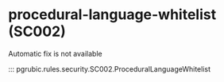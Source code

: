 # procedural-language-whitelist (SC002)

Automatic fix is not available

::: pgrubic.rules.security.SC002.ProceduralLanguageWhitelist
